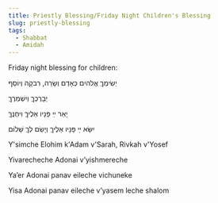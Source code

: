 ```yaml
---
title: Priestly Blessing/Friday Night Children's Blessing
slug: priestly-blessing
tags:
  - Shabbat
  - Amidah
---
```


Friday night blessing for children:

<HB> 
יְשִׂימְךֶ אֱלהיִם כְּאָדַם וְשָׂרַה, רִבקָה וְיוֹסֵף

יְבָרֶכְךֶ וְיִשְׁמְרֶךֶ

יָאֵר ײַ פָּנָיו אֵלֶיךֶ וִיחֻנֶּךֶּ

יִשָּׂא ײַ פָּנָיו אֵלֶיךֶ וְיָשֵׂם לְךֶ שָׁלוֹם
</HB>

Y'simche Elohim k'Adam v'Sarah, Rivkah v'Yosef

Yivarecheche Adonai v’yishmereche

Ya’er Adonai panav eileche vichuneke

Yisa Adonai panav eileche v’yasem leche shalom
